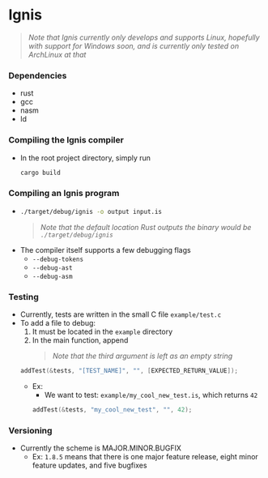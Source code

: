 # Ignis

> *Note that Ignis currently only develops and supports Linux, hopefully with support for Windows soon, and is currently only tested on ArchLinux at that*

### Dependencies
 - rust
 - gcc
 - nasm
 - ld

### Compiling the Ignis compiler
 - In the root project directory, simply run
    ```bash
    cargo build
    ```

### Compiling an Ignis program
 -  ```bash
    ./target/debug/ignis -o output input.is
    ```
    > *Note that the default location Rust outputs the binary would be `./target/debug/ignis`*
 - The compiler itself supports a few debugging flags
    - `--debug-tokens`
    - `--debug-ast`
    - `--debug-asm`

### Testing
 - Currently, tests are written in the small C file `example/test.c`
 - To add a file to debug:
    1. It must be located in the `example` directory
    2. In the main function, append 
       > *Note that the third argument is left as an empty string*
    ```c
    addTest(&tests, "[TEST_NAME]", "", [EXPECTED_RETURN_VALUE]);
    ```
     - Ex:
        - We want to test: `example/my_cool_new_test.is`, which returns `42`
        ```c
        addTest(&tests, "my_cool_new_test", "", 42);
        ```

### Versioning
 - Currently the scheme is MAJOR.MINOR.BUGFIX
    - Ex: `1.8.5` means that there is one major feature release, eight minor feature updates, and five bugfixes
